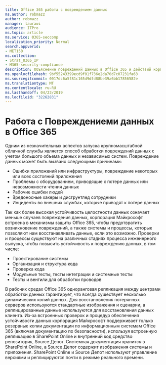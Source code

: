 ```yaml
---
title: Office 365 работа с повреждением данных
ms.author: robmazz
author: robmazz
manager: laurawi
audience: ITPro
ms.topic: article
ms.service: O365-seccomp
localization_priority: Normal
search.appverid:
- MET150
ms.collection:
- Strat_O365_IP
- M365-security-compliance
description: Объяснение повреждений данных в Office 365 и действий корпорации Майкрософт по предотвращению и восстановлению.
ms.openlocfilehash: 9bf55243399ecd9f01f736e2da70d7c07231fa63
ms.sourcegitcommit: 0017dc6a5f81c165d9dfd88be39a6bb17856582e
ms.translationtype: MT
ms.contentlocale: ru-RU
ms.lasthandoff: 04/23/2019
ms.locfileid: "32262831"
---
```

# <a name="dealing-with-data-corruption-in-office-365"></a>Работа с Повреждениеми данных в Office 365

Одним из незначительных аспектов запуска крупномасштабной облачной службы является способ обработки повреждений данных с учетом большого объема данных и независимых систем. Повреждение данных может быть вызвано следующими причинами:
- Ошибки приложений или инфраструктуры, повреждение некоторых или всех состояний приложения 
- Проблемы с оборудованием, приводящие к потере данных или невозможности чтения данных 
- Рабочие ошибки людей 
- Вредоносные хакеры и дисгрунтлед сотрудники 
- Инциденты во внешних службах, которые приводят к потере данных 

Так как более высокая устойчивость целостности данных означает меньше случаев повреждения данных, корпорация Майкрософт встроена в механизмы защиты Office 365, чтобы предотвратить возникновение повреждений, а также системы и процессы, которые позволяют нам восстанавливать данные, если это возможно. Проверки и процессы существуют на различных стадиях процесса инженерного выпуска, чтобы повысить устойчивость к повреждению данных, в том числе:
- Проектирование системы
- Организация и структура кода 
- Проверка кода 
- Модульные тесты, тесты интеграции и системные тесты
- Тесты и вентили для обработки проводов 

В рабочих средах Office 365 одноранговая репликация между центрами обработки данных гарантирует, что всегда существует несколько динамических копий данных. Для восстановления потерянных серверов используются стандартные изображения и сценарии, а реплицированные данные используются для восстановления данных клиента. Из-за встроенных проверок и процедур обеспечения устойчивости данных корпорация Майкрософт поддерживает только резервные копии документации по информационным системам Office 365 (включая документацию по безопасности), используя встроенную репликацию в SharePoint Online и внутренний код средство репозитория, Source Депот. Системная документация хранится в SharePoint Online, а Source Депот содержит изображения системы и приложения. SharePoint Online и Source Депот используют управление версиями и реплицируются почти в режиме реального времени. 